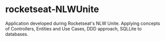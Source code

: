 # rocketseat-NLWUnite

Application developed during Rocketseat's NLW Unite. Applying concepts of Controllers, Entities and Use Cases, DDD approach, SQLLite to databases.
